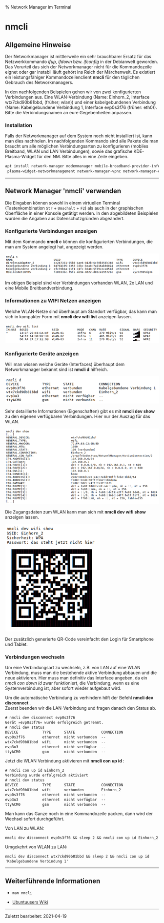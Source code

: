 % Network Manager im Terminal

# nmcli

## Allgemeine Hinweise

Der Networkmanager ist mittlerweile ein sehr brauchbarer Ersatz für das Netzwerkkommando  *ifup, ifdown*  bzw.  *ifconfig*  in der Debianwelt geworden. Das Vorurteil das sich der Networkmanager nicht für die Kommandozeile eignet oder gar instabil läuft gehört ins Reich der Märchenwelt. Es existiert ein leistungsfähiger Kommandozeilenclient  **nmcli**  für den täglichen Gebrauch des Networkmanagers.

In den nachfolgenden Beispielen gehen wir von zwei konfigurierten Verbindungen aus. Eine WLAN-Verbindung (Name: Einhorn_2, Interface wtx7ckd90b81bbd, (früher; wlan)) und einer kabelgebundenen Verbindung (Name: Kabelgebundene Verbindung 1, Interface evp0s3f76 (früher: eth0)). Bitte die Verbindungsnamen an eure Gegebenheiten anpassen.

### Installation

Falls der Networkmanager auf dem System noch nicht installiert ist, kann man dies nachholen. Im nachfolgenden Kommando sind alle Pakete die man braucht um alle möglichen Verbindungsarten zu konfigurieren (mobiles Breitband, WLAN und LAN Verbindungen), sowie das grafische KDE-Plasma-Widget für den NM. Bitte alles in eine Zeile eingeben.

~~~sh
apt install network-manager modemmanager mobile-broadband-provider-info network-manager-pptp
 plasma-widget-networkmanagement network-manager-vpnc network-manager-openvpn
~~~

---

## Network Manager 'nmcli' verwenden

Die Eingaben können sowohl in einem virtuellen Terminal (Tastenkombination `Str` + `Umschalt` + `F2`) als auch in der graphischen Oberfläche in einer Konsole getätigt werden. In den abgebildeten Beispielen wurden die Angaben aus Datenschutzgründen abgeändert.

### Konfigurierte Verbindungen anzeigen

Mit dem Kommando  **nmcli c**  können die konfigurierten Verbindungen, die man am System angelegt hat, angezeigt werden.

![nmcli c](../../static/images-de/nmcli-de/nmcli-c.png)

Im obigen Beispiel sind vier Verbindungen vorhanden WLAN, 2x LAN und eine Mobile Breitbandverbindung.

### Informationen zu WIFI Netzen anzeigen

Welche WLAN-Netze sind überhaupt am Standort verfügbar, das kann man sich in kompakter Form mit  **nmcli dev wifi list**  anzeigen lassen.

![nmcli dev wifi list](../../static/images-de/nmcli-de/nmcli-list.png)


### Konfigurierte Geräte anzeigen

Will man wissen welche Geräte (Interfaces) überhaupt dem Networkmanager bekannt sind ist  **nmcli d**  hilfreich.

![nmcli d](../../static/images-de/nmcli-de/nmcli-d.png)

Sehr detaillierte Informationen (Eigenschaften) gibt es mit  **nmcli dev show**  zu den eigenen verfügbaren Verbindungen. Hier nur der Auszug für das WLAN.

![nmcli dev show](../../static/images-de/nmcli-de/nmcli-dev-show.png)

Die Zugangsdaten zum WLAN kann man sich mit **nmcli dev wifi show** anzeigen lassen.

![nmcli dev wifi show](../../static/images-de/nmcli-de/nmcli-dev-wifi-show-de.png)

Der zusätzlich generierte QR-Code vereinfacht den Login für Smartphone und Tablet.

### Verbindungen wechseln

Um eine Verbindungsart zu wechseln, z.B. von LAN auf eine WLAN Verbindung, muss man die bestehende aktive Verbindung abbauen und die neue aktivieren. Hier muss man definitiv das Interface angeben, da ein  *nmcli con down id <Name>*  zwar funktioniert, die Verbindung, wenn es eine Systemverbindung ist, aber sofort wieder aufgebaut wird.

Um die automatische Verbindung zu verhindern hilft der Befehl **nmcli dev disconnect <Schnittstellenname>**.  
Zuerst beenden wir die LAN-Verbindung und fragen danach den Status ab.

~~~
# nmcli dev disconnect evp0s3f76
Gerät »evp0s3f76« wurde erfolgreich getrennt.
# nmcli dev status
DEVICE           TYPE      STATE            CONNECTION 
evp0s3f76        ethernet  nicht verbunden  --
wtx7ckd90b81bbd  wifi      nicht verbunden  --
evp3u3           ethernet  nicht verfügbar  --
ttyACM0          gsm       nicht verbunden  --
~~~

Jetzt die WLAN Verbindung aktivieren mit **nmcli con up id <Verbindungsname>**:

~~~
# nmcli con up id Einhorn_2
Verbindung wurde erfolgreich aktiviert 
# nmcli dev status
DEVICE           TYPE      STATE            CONNECTION 
wtx7ckd90b81bbd  wifi      verbunden        Einhorn_2
evp0s3f76        ethernet  nicht verbunden  --
evp3u3           ethernet  nicht verfügbar  --
ttyACM0          gsm       nicht verbunden  --
~~~

Man kann das Ganze noch in eine Kommandozeile packen, dann wird der Wechsel sofort durchgeführt.

Von LAN zu WLAN:

~~~
nmcli dev disconnect evp0s3f76 && sleep 2 && nmcli con up id Einhorn_2
~~~

Umgekehrt von WLAN zu LAN:


~~~
nmcli dev disconnect wtx7ckd90b81bbd && sleep 2 && nmcli con up id 'Kabelgebundene Verbindung 1'
~~~

---

## Weiterführende Informationen

+       
    ~~~
    man nmcli
    ~~~

+ [Ubuntuusers Wiki](https://wiki.ubuntuusers.de/NetworkManager?redirect=no)

---

<div id="rev">Zuletzt bearbeitet: 2021-04-19</div>
